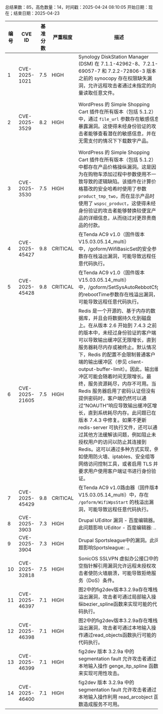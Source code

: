 总结果数：85，高危数量：14，时间戳：2025-04-24 08:10:05
开始日期：现在；结束日期：2025-04-23

| 编号 | CVE ID | 基准分数 | 严重程度 | 描述 | 参考资料 |
|-----|--------|------------|----------|-------------|------------|
| 1 | CVE-2025-1021 | 7.5  | HIGH | Synology DiskStation Manager (DSM) 在 7.1.1-42962-8、7.2.1-69057-7 和 7.2.2-72806-3 版本之前的 synocopy 存在权限缺失漏洞，允许远程攻击者通过未指定的向量读取任意文件。 | [1]https://www.synology.com/en-global/security/advisory/Synology_SA_25_03 |
| 2 | CVE-2025-3529 | 8.2  | HIGH | WordPress 的 Simple Shopping Cart 插件在所有版本（包括 5.1.2）中，通过 `file_url` 参数存在敏感信息暴露漏洞。这使得未经身份验证的攻击者能够查看潜在的敏感信息，并在无需支付的情况下下载数字产品。 | [1]https://plugins.trac.wordpress.org/browser/wordpress-simple-paypal-shopping-cart/tags/5.1.2/includes/wpsc-shortcodes-related.php#L92<br>[2]https://plugins.trac.wordpress.org/changeset/3275373/<br>[3]https://wordpress.org/plugins/wordpress-simple-paypal-shopping-cart/#developers<br>[4]https://www.tipsandtricks-hq.com/ecommerce/wp-simple-cart-sell-digital-downloads-2468<br>[5]https://www.wordfence.com/threat-intel/vulnerabilities/id/8fecc015-518f-4aab-a17e-17cf4b8cf123?source=cve |
| 3 | CVE-2025-3530 | 7.5  | HIGH | WordPress 的 Simple Shopping Cart 插件在所有版本（包括 5.1.2）中都存在产品价格操纵漏洞。这是因为在购物车添加过程中参数使用不一致导致的逻辑缺陷。该插件在计算价格篡改的安全哈希时使用了参数 `product_tmp_two`，而在显示产品时使用了 `wspsc_product`，这使得未经身份验证的攻击者能够替换较便宜产品的详细信息，从而绕过对更昂贵商品的付款。 | [1]https://plugins.trac.wordpress.org/browser/wordpress-simple-paypal-shopping-cart/tags/5.1.2/wp_shopping_cart.php#L156<br>[2]https://plugins.trac.wordpress.org/browser/wordpress-simple-paypal-shopping-cart/tags/5.1.2/wp_shopping_cart.php#L165<br>[3]https://plugins.trac.wordpress.org/browser/wordpress-simple-paypal-shopping-cart/tags/5.1.2/wp_shopping_cart.php#L171<br>[4]https://plugins.trac.wordpress.org/browser/wordpress-simple-paypal-shopping-cart/tags/5.1.2/wp_shopping_cart.php#L261<br>[5]https://plugins.trac.wordpress.org/changeset/3275373/<br>[6]https://www.tipsandtricks-hq.com/wordpress-simple-paypal-shopping-cart-plugin-768<br>[7]https://www.wordfence.com/threat-intel/vulnerabilities/id/e0a3910b-adc4-4633-a6a1-32ba50894be4?source=cve |
| 4 | CVE-2025-45427 | 9.8  | CRITICAL | 在Tenda AC9 v1.0（固件版本V15.03.05.14_multi）中，/goform/WifiBasicSet的安全参数存在栈溢出漏洞，可能导致远程任意代码执行。 | [1]https://github.com/shuqi233/loophole/blob/main/Tenda%20AC9/WifiBasicSet-security.md<br>[2]https://github.com/shuqi233/loophole/blob/main/Tenda%20AC9/WifiBasicSet-security.md |
| 5 | CVE-2025-45428 | 9.8  | CRITICAL | 在Tenda AC9 v1.0（固件版本V15.03.05.14_multi）中，/goform/SetSysAutoRebbotCfg的rebootTime参数存在栈溢出漏洞，可能导致远程任意代码执行。 | [1]https://github.com/shuqi233/loophole/blob/main/Tenda%20AC9/SetSysAutoRebbotCfg-rebootTime.md<br>[2]https://github.com/shuqi233/loophole/blob/main/Tenda%20AC9/SetSysAutoRebbotCfg-rebootTime.md |
| 6 | CVE-2025-21605 | 7.5  | HIGH | Redis 是一个开源的、基于内存的数据库，并且会将数据持久化到磁盘上。在从版本 2.6 开始到 7.4.3 之前的版本中，未经过身份验证的客户端可以导致输出缓冲区无限增长，直到服务器耗尽内存或被终止。默认情况下，Redis 的配置不会限制普通客户端的输出缓冲区（参见 client-output-buffer-limit）。因此，输出缓冲区可能会随着时间无限增长。最终，服务资源耗尽，内存不可用。当 Redis 服务器启用了密码认证但没有提供密码时，客户端仍然可以通过“NOAUTH”响应导致输出缓冲区增长，直到系统耗尽内存。此问题已在版本 7.4.3 中修复。如果不更新 redis-server 可执行文件，还可以通过其他方法缓解该问题，例如阻止未授权用户的访问以防止其连接到 Redis。这可以通过多种方式实现，例如使用防火墙、iptables、安全组等网络访问控制工具，或者启用 TLS 并要求用户使用客户端证书进行身份验证。 | [1]https://github.com/redis/redis/releases/tag/7.4.3<br>[2]https://github.com/redis/redis/security/advisories/GHSA-r67f-p999-2gff |
| 7 | CVE-2025-45429 | 9.8  | CRITICAL | 在Tenda AC9 v1.0路由器（固件版本V15.03.05.14_multi）中，存在 `/goform/WifiWpsStart` 的栈溢出漏洞，可能导致远程任意代码执行。 | [1]https://github.com/shuqi233/loophole/blob/main/Tenda%20AC9/WifiWpsStart-index.md<br>[2]https://github.com/shuqi233/loophole/blob/main/Tenda%20AC9/WifiWpsStart-index.md |
| 8 | CVE-2025-3903 | 7.3  | HIGH | Drupal UEditor 漏洞 - 百度编辑器。此问题影响 UEditor - 百度编辑器: *.*. | [1]https://www.drupal.org/sa-contrib-2025-044 |
| 9 | CVE-2025-3904 | 7.3  | HIGH | Drupal Sportsleague中的漏洞。此问题影响Sportsleague: *.*。 | [1]https://www.drupal.org/sa-contrib-2025-045 |
| 10 | CVE-2025-32818 | 7.5  | HIGH | SonicOS SSLVPN 虚拟办公接口中的空指针解引用漏洞允许远程未授权攻击者使防火墙崩溃，可能导致拒绝服务（DoS）条件。 | [1]https://psirt.global.sonicwall.com/vuln-detail/SNWLID-2025-0009 |
| 11 | CVE-2025-46397 | 7.1  | HIGH | 图2中的fig2dev版本3.2.9a存在堆栈溢出漏洞，攻击者可通过局部输入操纵bezier_spline函数来实现可能的代码执行。 | [1]https://sourceforge.net/p/mcj/tickets/192/ |
| 12 | CVE-2025-46398 | 7.1  | HIGH | 图2中的fig2dev版本3.2.9a存在堆栈溢出漏洞，攻击者可通过本地输入操作通过read_objects函数执行可能的代码执行。 | [1]https://sourceforge.net/p/mcj/tickets/191/ |
| 13 | CVE-2025-46399 | 7.1  | HIGH | fig2dev 版本 3.2.9a 中的 segmentation fault 允许攻击者通过本地输入操作 genge_itp_spline 函数来实现可用性攻击。 | [1]https://sourceforge.net/p/mcj/tickets/190/ |
| 14 | CVE-2025-46400 | 7.1  | HIGH | fig2dev 版本 3.2.9a 中的 segmentation fault 允许攻击者通过本地输入操作利用 read_arcobject 函数造成服务不可用。 | [1]https://sourceforge.net/p/mcj/tickets/187/ |